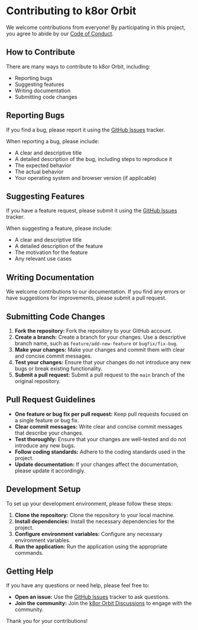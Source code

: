 # Contributing to k8or Orbit

We welcome contributions from everyone! By participating in this project, you agree to abide by our [Code of Conduct](CODE_OF_CONDUCT.md).

## How to Contribute

There are many ways to contribute to k8or Orbit, including:

* Reporting bugs
* Suggesting features
* Writing documentation
* Submitting code changes

## Reporting Bugs

If you find a bug, please report it using the [GitHub Issues](https://github.com/k8or-orbit/k8or-orbit/issues) tracker.

When reporting a bug, please include:

* A clear and descriptive title
* A detailed description of the bug, including steps to reproduce it
* The expected behavior
* The actual behavior
* Your operating system and browser version (if applicable)

## Suggesting Features

If you have a feature request, please submit it using the [GitHub Issues](https://github.com/k8or-orbit/k8or-orbit/issues) tracker.

When suggesting a feature, please include:

* A clear and descriptive title
* A detailed description of the feature
* The motivation for the feature
* Any relevant use cases

## Writing Documentation

We welcome contributions to our documentation. If you find any errors or have suggestions for improvements, please submit a pull request.

## Submitting Code Changes

1. **Fork the repository:** Fork the repository to your GitHub account.
2. **Create a branch:** Create a branch for your changes. Use a descriptive branch name, such as `feature/add-new-feature` or `bugfix/fix-bug`.
3. **Make your changes:** Make your changes and commit them with clear and concise commit messages.
4. **Test your changes:** Ensure that your changes do not introduce any new bugs or break existing functionality.
5. **Submit a pull request:** Submit a pull request to the `main` branch of the original repository.

## Pull Request Guidelines

* **One feature or bug fix per pull request:** Keep pull requests focused on a single feature or bug fix.
* **Clear commit messages:** Write clear and concise commit messages that describe your changes.
* **Test thoroughly:** Ensure that your changes are well-tested and do not introduce any new bugs.
* **Follow coding standards:** Adhere to the coding standards used in the project.
* **Update documentation:** If your changes affect the documentation, please update it accordingly.

## Development Setup

To set up your development environment, please follow these steps:

1. **Clone the repository:** Clone the repository to your local machine.
2. **Install dependencies:** Install the necessary dependencies for the project.
3. **Configure environment variables:** Configure any necessary environment variables.
4. **Run the application:** Run the application using the appropriate commands.

## Getting Help

If you have any questions or need help, please feel free to:

* **Open an issue:** Use the [GitHub Issues](https://github.com/k8or-orbit/k8or-orbit/issues) tracker to ask questions.
* **Join the community:** Join the [k8or Orbit Discussions](https://github.com/k8or-orbit/k8or-orbit/discussions) to engage with the community.

Thank you for your contributions!
